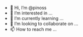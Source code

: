 - 👋 Hi, I’m @pinoss
- 👀 I’m interested in ...
- 🌱 I’m currently learning ...
- 💞️ I’m looking to collaborate on ...
- 📫 How to reach me ...

<!---
pinoss/pinoss is a ✨ special ✨ repository because its `README.md` (this file) appears on your GitHub profile.
You can click the Preview link to take a look at your changes.
--->
